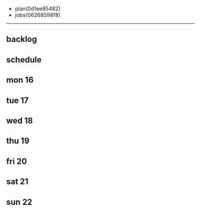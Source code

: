 
- plan(0d1ee85482)
- jobs(06268598f8)
---

## backlog


## schedule
## mon 16
## tue 17
## wed 18
## thu 19
## fri 20
## sat 21
## sun 22
